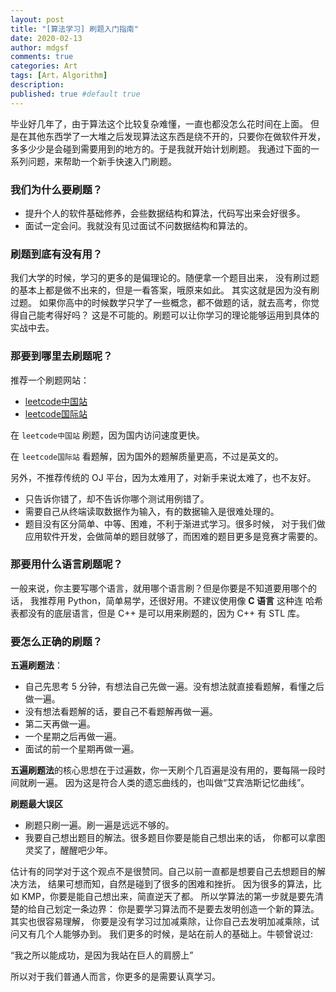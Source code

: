 ```yaml
---
layout: post
title: "[算法学习] 刷题入门指南"
date: 2020-02-13
author: mdgsf
comments: true
categories: Art
tags: [Art，Algorithm]
description:
published: true #default true
---
```


毕业好几年了，由于算法这个比较复杂难懂，一直也都没怎么花时间在上面。
但是在其他东西学了一大堆之后发现算法这东西是绕不开的，只要你在做软件开发，
多多少少是会碰到需要用到的地方的。于是我就开始计划刷题。
我通过下面的一系列问题，来帮助一个新手快速入门刷题。

### 我们为什么要刷题？

- 提升个人的软件基础修养，会些数据结构和算法，代码写出来会好很多。
- 面试一定会问。我就没有见过面试不问数据结构和算法的。

### 刷题到底有没有用？

我们大学的时候，学习的更多的是偏理论的。随便拿一个题目出来，
没有刷过题的基本上都是做不出来的，但是一看答案，哦原来如此。
其实这就是因为没有刷过题。
如果你高中的时候数学只学了一些概念，都不做题的话，就去高考，你觉得自己能考得好吗？
这是不可能的。刷题可以让你学习的理论能够运用到具体的实战中去。

### 那要到哪里去刷题呢？

推荐一个刷题网站：

- [leetcode中国站](https://leetcode-cn.com/)
- [leetcode国际站](https://leetcode.com/)

在 `leetcode中国站` 刷题，因为国内访问速度更快。

在 `leetcode国际站` 看题解，因为国外的题解质量更高，不过是英文的。

另外，不推荐传统的 OJ 平台，因为太难用了，对新手来说太难了，也不友好。

- 只告诉你错了，却不告诉你哪个测试用例错了。
- 需要自己从终端读取数据作为输入，有的数据输入是很难处理的。
- 题目没有区分简单、中等、困难，不利于渐进式学习。很多时候，
	对于我们做应用软件开发，会做简单的题目就够了，而困难的题目更多是竞赛才需要的。

### 那要用什么语言刷题呢？

一般来说，你主要写哪个语言，就用哪个语言刷？但是你要是不知道要用哪个的话，
我推荐用 Python，简单易学，还很好用。不建议使用像 **C 语言** 这种连
哈希表都没有的底层语言，但是 C++ 是可以用来刷题的，因为 C++ 有 STL 库。

### 要怎么正确的刷题？

**五遍刷题法**：

- 自己先思考 5 分钟，有想法自己先做一遍。没有想法就直接看题解，看懂之后做一遍。
- 没有想法看题解的话，要自己不看题解再做一遍。
- 第二天再做一遍。
- 一个星期之后再做一遍。
- 面试的前一个星期再做一遍。

**五遍刷题法**的核心思想在于过遍数，你一天刷个几百遍是没有用的，要每隔一段时间就刷一遍。
因为这是符合人类的遗忘曲线的，也叫做“艾宾浩斯记忆曲线”。

**刷题最大误区**

- 刷题只刷一遍。刷一遍是远远不够的。
- 我要自己想出题目的解法。很多题目你要是能自己想出来的话，
	你都可以拿图灵奖了，醒醒吧少年。

估计有的同学对于这个观点不是很赞同。自己以前一直都是想要自己去想题目的解决方法，
结果可想而知，自然是碰到了很多的困难和挫折。
因为很多的算法，比如 KMP，你要是能自己想出来，简直逆天了都。
所以学算法的第一步就是要先清楚的给自己划定一条边界：
你是要学习算法而不是要去发明创造一个新的算法。其实也很容易理解，
你要是没有学习过加减乘除，让你自己去发明加减乘除，试问又有几个人能够办到。
我们更多的时候，是站在前人的基础上。牛顿曾说过:

“我之所以能成功，是因为我站在巨人的肩膀上”

所以对于我们普通人而言，你更多的是需要认真学习。
